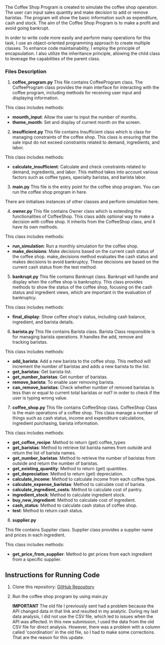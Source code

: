 The Coffee Shop Program is created to simulate the coffee shop operation. The user can input sales quantity and make decision to add or remove baristas. The program will show the basic information such as expenditure, cash and stock. The aim of the Coffee Shop Program is to make a profit and avoid going bankrupt.

In order to write code more easily and perform many operations for this task, I use an object-oriented programming approach to create multiple classes. To enhance code maintainability, I employ the principle of encapsulation. I also utilize the inheritance principle, allowing the child class to leverage the capabilities of the parent class.

### Files Description

1.	**coffee_program.py**
This file contains CoffeeProgram class. The CoffeeProgram class provides the main interface for interacting with the coffee program, including methods for receiving user input and displaying information.

This class includes methods:
  -	**mounth_input**: Allow the user to input the number of months.
  -	**theme_month**: Set and display of current month on the screen.
    
2.	**insufficient.py**
This file contains Insufficient class which is class for managing constraints of the coffee shop. This class is ensuring that the sale input do not exceed constraints related to demand, ingredients, and labor.

This class includes methods:
  - **calculate_insufficient**: Calculate and check constraints related to demand, ingredients, and labor. This method takes into account various factors such as coffee types, specialty baristas, and barista labor.
    
3.	**main.py**
This file is the entry point for the coffee shop program. You can run the coffee shop program in here.

There are initialises instances of other classes and perform simulation here.

4.	**owner.py**
This file contains Owner class which is extending the functionalities of CoffeeShop. This class adds optional way to make a decision with coffee shop. It inherits from the CoffeeShop class, and it have its own methods.

This class includes methods:
  -	**run_simulation**: Run a monthly simulation for the coffee shop.
  -	**make_decisions**: Make decisions based on the current cash status of the coffee shop. make_decisions method evaluates the cash status and makes decisions to avoid bankruptcy. These decisions are based on the current cash status from the test method.
    
5.	**bankrupt.py**
This file contains Bankrupt class. Bankrupt will handle and display when the coffee shop is bankruptcy. This class provides methods to show the status of the coffee shop, focusing on the cash status and ingredient views, which are important in the evaluation of bankruptcy.

This class includes methods:
  - **final_display**: Show coffee shop's status, including cash balance, ingredient, and barista details.
    
6.	**barista.py**
This file contains Barista class. Barista Class responsible is for managing barista operations. It handles the add, remove and tracking baristas.

This class includes methods:
  - **add_barista**: Add a new barista to the coffee shop. This method will increment the number of baristas and adds a new barista to the list.
  -	**get_baristas**: Get barista list.
  -	**get_number_baristas**: Get number of baristas.
  -	**remove_barista**: To enable user removing barista.
  -	**can_remove_baristas**: Check whether number of removed baristas is less than or equal to current total baristas or not? in order to check if the user is typing wrong value.
    
7.	**coffee_shop.py**
This file contains CoffeeShop class. CoffeeShop Class is the main operations of a coffee shop. This class manage a number of things such as cash status, income and expenditure calculations, ingredient purchasing, barista information.

This class includes methods:
  -	**get_coffee_recipe**: Method to return (get) coffee_types
  -	**get_baristas**: Method to retrieve list barista names from outside and return the list of barista names.
  -	**get_number_baristas**: Method to retrieve the number of baristas from outside and return the number of baristas.
  -	**get_existing_quantity**: Method to return (get) quantities.
  -	**get_depreciation**: Method to return (get) depreciation.
  -	**calculate_income**: Method to calculate income from each coffee type.
  -	**calculate_expense_baristas**: Method to calculate cost of barista.
  -	**calculate_ingredient_costs**: Method to calculate cost of pantry.
  -	**ingredient_stock**: Method to calculate ingredient stock.
  -	**buy_new_ingredient**: Method to calculate cost of ingredient.
  -	**cash_status**: Method to calculate cash status of coffee shop.
  -	**test**: Method to return cash status.
    
8.	**supplier.py**

This file contains Supplier class. Supplier class provides a supplier name and prices in each ingredient.

This class includes methods:
  -	**get_price_from_supplier**: Method to get prices from each ingredient from a specific supplier.
    
## Instructions for Running Code
1. Clone this repository: [GitHub Repository](https://github.com/IsaraponPrasertstid/ws23365_EMATM0048.git)
2. Run the coffee shop program by using main.py

   **IMPORTANT**
The old file I previously sent had a problem because the API changed data in that link and resulted in my analytic. During my last data analysis, I did not use the CSV file, which led to issues when the API was affected. In this new submission, I used the data from the old CSV file for direct analysis. However, there was a problem with a column called 'coordination' in the old file, so I had to make some corrections. That are the reason for this update.
